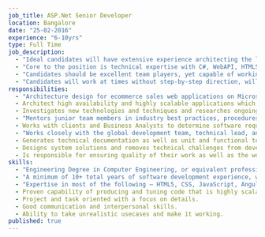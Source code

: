 ```yaml
---
job_title: ASP.Net Senior Developer
location: Bangalore
date: "25-02-2016"
experience: "6-10yrs"
type: Full Time
job_description: 
  - "Ideal candidates will have extensive experience architecting the large scale software ecosystems with a focus on web applications using Angular, Javascript, and other JS frameworks."
  - "Core to the position is technical expertise with C#, WebAPI, HTML5, CSS, Javascript, AngularJS, JQuery, .Net Framework, and ASP.NET,object-oriented fundamentals, and experience in large multi-national corporations."
  - "Candidates should be excellent team players, yet capable of working independently, and will be able to manage multiple projects at once."
  - "Candidates will work at times without step-by-step direction, will be comfortable leading conference calls, and can lead global teams of developers when asked."
responsibilities: 
  - "Architecture design for ecommerce sales web applications on Microsoft technology stack, and solutions for large ecommerce web sites."
  - Architect high availability and highly scalable applications which will be used by both internal and external customers.
  - Investigates new technologies and techniques and researches ongoing industry developments
  - "Mentors junior team members in industry best practices, procedures, and concepts"
  - Works with clients and Business Analysts to determine software requirements and system impacts
  - "Works closely with the global development team, technical lead, and Solution Architects within the Online Product Engineering group to plan ongoing feature development, product maintenance, and management of development teams"
  - Generates technical documentation as well as unit and functional tests
  - Designs system solutions and removes technical challenges from development team
  - Is responsible for ensuring quality of their work as well as the work of the entire development team
skills: 
  - "Engineering Degree in Computer Engineering, or equivalent professional experience."
  - "A minimum of 10+ total years of software development experience, with at least 5 years of enterprise level development with above mentioned technologies."
  - "Expertise in most of the following – HTML5, CSS, JavaScript, Angular, JavaScript frameworks, JSON, Web API (MS ASP.Net), SOAP, REST, JQuery, .Net Framework, C#, XML, XSLT"
  - Proven capability of producing and tuning code that is highly scalable and able to perform
  - Project and task oriented with a focus on details.
  - Good communication and interpersonal skills.
  - Ability to take unrealistic usecases and make it working.
published: true
---
```


